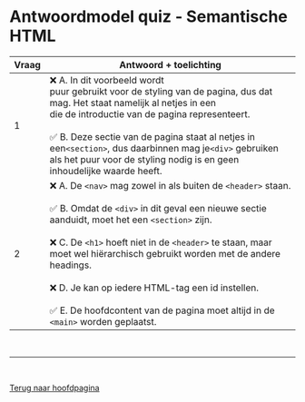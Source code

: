 # Antwoordmodel quiz - Semantische HTML

| Vraag | Antwoord + toelichting                                                                                                                                                                                                                                                                                                                                                                                                                           |
|-------|--------------------------------------------------------------------------------------------------------------------------------------------------------------------------------------------------------------------------------------------------------------------------------------------------------------------------------------------------------------------------------------------------------------------------------------------------|
| 1     | ❌ A. In dit voorbeeld wordt <div> puur gebruikt voor de styling van de pagina, dus dat mag. Het staat namelijk al netjes in een <section> die de introductie van de pagina representeert.<br><br>✅ B. Deze sectie van de pagina staat al netjes in een`<section>`, dus daarbinnen mag je`<div>` gebruiken als het puur voor de styling nodig is en geen inhoudelijke waarde heeft.                                                               |
| 2     | ❌ A. De `<nav>` mag zowel in als buiten de `<header>` staan. <br><br>✅ B. Omdat de `<div>` in dit geval een nieuwe sectie aanduidt, moet het een `<section>` zijn.<br><br>❌ C. De `<h1>` hoeft niet in de `<header>` te staan, maar moet wel hiërarchisch gebruikt worden met de andere headings.<br><br>❌ D. Je kan op iedere HTML-tag een id instellen.<br><br>✅ E. De hoofdcontent van de pagina moet altijd in de `<main>` worden geplaatst. |

<br><hr><br>

[Terug naar hoofdpagina](../..)
